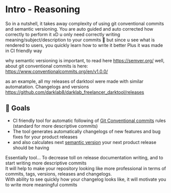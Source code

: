 # Intro - Reasoning

So in a nutshell, it takes away complexity of using git conventional commits and semantic versioning. You are auto guided and auto corrected how correctly to perform it xD
u only need correctly writing meaning/subject/description to your commits 🙂 but since u see what is rendered to users, you quickly learn how to write it better
Plus it was made in CI friendly way

why semantic versioning is important, to read here https://semver.org/
well, about git conventional commits is here: https://www.conventionalcommits.org/en/v1.0.0/

as an example, all my releases of darktool were made with similar automatation.
Changelogs and versions https://github.com/darklab8/darklab_freelancer_darktool/releases

## 🎯 Goals

- CI friendly tool for automatic following of [Git Conventional commits](https://www.conventionalcommits.org/en/v1.0.0/) rules (standard for more descriptive commits)
- The tool generates automatically changelogs of new features and bug fixes for your product releases
- and also calculates next [semantic version](https://semver.org/) your next product release should be having

Essentially tool... To decrease toll on release documentation writing, and to start writing more descriptive commits \
It will help to make your repository looking like more professional in terms of commits, tags, versions, releases and changelogs. \
With ability to see quickly how your changelog looks like, it will motivate you to write more meaningful commits

